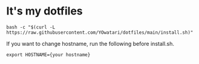 # It's my dotfiles

```
bash -c "$(curl -L https://raw.githubusercontent.com/YOwatari/dotfiles/main/install.sh)"
```

If you want to change hostname, run the following before install.sh.

```
export HOSTNAME={your hostname}
```
